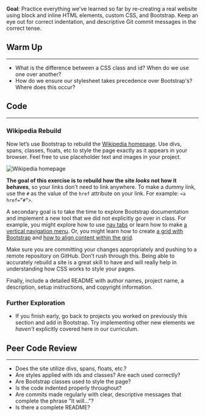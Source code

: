 **Goal**: Practice everything we've learned so far by re-creating a real website using block and inline HTML elements, custom CSS, and Bootstrap.  Keep an eye out for correct indentation, and descriptive Git commit messages in the correct tense.  

## Warm Up
<hr />

* What is the difference between a CSS class and id? When do we use one over another?
* How do we ensure our stylesheet takes precedence over Bootstrap's? Where does this occur?

## Code
<hr />

### Wikipedia Rebuild

Now let’s use Bootstrap to rebuild the [Wikipedia homepage](https://en.wikipedia.org). Use divs, spans, classes, floats, etc to style the page exactly as it appears in your browser. Feel free to use placeholder text and images in your project.

![Wikipedia homepage](https://learnhowtoprogram.s3.us-west-2.amazonaws.com/INTRO/week1-html-css/wikipedia.png)

**The goal of this exercise is to rebuild how the site _looks_ not how it behaves**, so your links don't need to link anywhere. To make a dummy link, use the `#` as the value of the `href` attribute on your link. For example: `<a href=”#”>`.

A secondary goal is to take the time to explore Bootstrap documentation and implement a new tool that we did not explicitly go over in class. For example, you might explore how to use [nav tabs](https://getbootstrap.com/docs/5.2/components/navs-tabs/) or learn how to make [a vertical navigation menu](https://getbootstrap.com/docs/5.2/components/navs-tabs/#vertical). Or, you might learn how to create [a grid with Bootstrap](https://getbootstrap.com/docs/5.2/layout/grid/) and [how to align content within the grid](https://getbootstrap.com/docs/5.2/layout/columns/).

Make sure you are committing your changes appropriately and pushing to a remote repository on GitHub. Don’t rush through this. Being able to accurately rebuild a site is a great skill to have and will really help in understanding how CSS works to style your pages.

Finally, include a detailed README with author names, project name, a description, setup instructions, and copyright information.

### Further Exploration

* If you finish early, go back to projects you worked on previously this section and add in Bootstrap. Try implementing other new elements we _haven't_ explicitly covered here in our curriculum.

## Peer Code Review
<hr />

* Does the site utilize divs, spans, floats, etc.?
* Are styles applied with ids and classes? Are each used correctly? 
* Are Bootstrap classes used to style the page?
* Is the code indented properly throughout?
* Are commits made regularly with clear, descriptive messages that complete the phrase "It will..."?
* Is there a complete README?